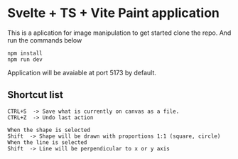 # Svelte + TS + Vite Paint application
This is a aplication for image manipulation to get started clone the repo. And run the commands below
```
npm install
npm run dev
```
Application will be avaiable at port 5173 by default.

## Shortcut list
```
CTRL+S  -> Save what is currently on canvas as a file.
CTRL+Z  -> Undo last action

When the shape is selected
Shift  -> Shape will be drawn with proportions 1:1 (square, circle)
When the line is selected
Shift  -> Line will be perpendicular to x or y axis
```
